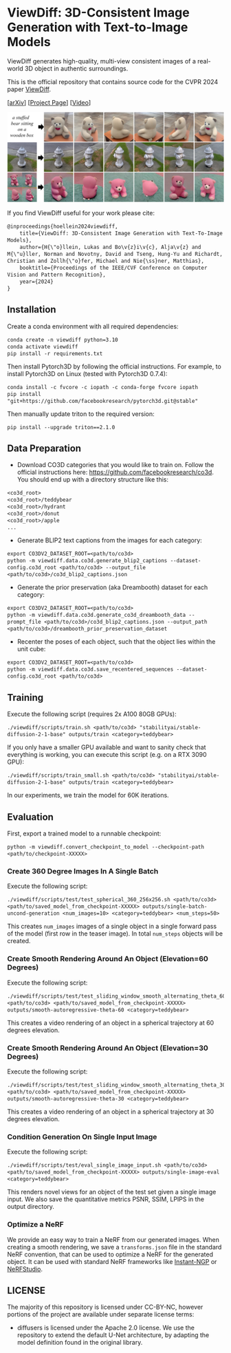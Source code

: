 # ViewDiff: 3D-Consistent Image Generation with Text-to-Image Models
ViewDiff generates high-quality, multi-view consistent images of a real-world 3D object in authentic surroundings.

This is the official repository that contains source code for the CVPR 2024 paper [ViewDiff](https://lukashoel.github.io/ViewDiff/).

[[arXiv](https://lukashoel.github.io/ViewDiff/static/viewdiff_paper.pdf)] [[Project Page](https://lukashoel.github.io/ViewDiff/)] [[Video](https://youtu.be/SdjoCqHzMMk)]

![Teaser](docs/teaser.jpg "ViewDiff")

If you find ViewDiff useful for your work please cite:
```
@inproceedings{hoellein2024viewdiff,
    title={ViewDiff: 3D-Consistent Image Generation with Text-To-Image Models},
    author={H{\"o}llein, Lukas and Bo\v{z}i\v{c}, Alja\v{z} and M{\"u}ller, Norman and Novotny, David and Tseng, Hung-Yu and Richardt, Christian and Zollh{\"o}fer, Michael and Nie{\ss}ner, Matthias},
    booktitle={Proceedings of the IEEE/CVF Conference on Computer Vision and Pattern Recognition},
    year={2024}
}
```

## Installation

Create a conda environment with all required dependencies:

```
conda create -n viewdiff python=3.10
conda activate viewdiff
pip install -r requirements.txt
```

Then install Pytorch3D by following the official instructions. For example, to install Pytorch3D on Linux (tested with Pytorch3D 0.7.4):

```
conda install -c fvcore -c iopath -c conda-forge fvcore iopath
pip install "git+https://github.com/facebookresearch/pytorch3d.git@stable"
```

Then manually update triton to the required version:

```
pip install --upgrade triton==2.1.0
```

## Data Preparation

- Download CO3D categories that you would like to train on. Follow the official instructions here: https://github.com/facebookresearch/co3d. You should end up with a directory structure like this:

```
<co3d_root>
<co3d_root>/teddybear
<co3d_root>/hydrant
<co3d_root>/donut
<co3d_root>/apple
...
```

- Generate BLIP2 text captions from the images for each category:

```
export CO3DV2_DATASET_ROOT=<path/to/co3d>
python -m viewdiff.data.co3d.generate_blip2_captions --dataset-config.co3d_root <path/to/co3d> --output_file <path/to/co3d>/co3d_blip2_captions.json
```

- Generate the prior preservation (aka Dreambooth) dataset for each category:

```
export CO3DV2_DATASET_ROOT=<path/to/co3d>
python -m viewdiff.data.co3d.generate_co3d_dreambooth_data --prompt_file <path/to/co3d>/co3d_blip2_captions.json --output_path <path/to/co3d>/dreambooth_prior_preservation_dataset
```

- Recenter the poses of each object, such that the object lies within the unit cube:

```
export CO3DV2_DATASET_ROOT=<path/to/co3d>
python -m viewdiff.data.co3d.save_recentered_sequences --dataset-config.co3d_root <path/to/co3d>
```

## Training

Execute the following script (requires 2x A100 80GB GPUs):

```
./viewdiff/scripts/train.sh <path/to/co3d> "stabilityai/stable-diffusion-2-1-base" outputs/train <category=teddybear>
```

If you only have a smaller GPU available and want to sanity check that everything is working, you can execute this script (e.g. on a RTX 3090 GPU):

```
./viewdiff/scripts/train_small.sh <path/to/co3d> "stabilityai/stable-diffusion-2-1-base" outputs/train <category=teddybear>
```

In our experiments, we train the model for 60K iterations.

## Evaluation

First, export a trained model to a runnable checkpoint:

```
python -m viewdiff.convert_checkpoint_to_model --checkpoint-path <path/to/checkpoint-XXXXX>
```

### Create 360 Degree Images In A Single Batch

Execute the following script:

```
./viewdiff/scripts/test/test_spherical_360_256x256.sh <path/to/co3d> <path/to/saved_model_from_checkpoint-XXXXX> outputs/single-batch-uncond-generation <num_images=10> <category=teddybear> <num_steps=50>
```

This creates ```num_images``` images of a single object in a single forward pass of the model (first row in the teaser image).
In total ```num_steps``` objects will be created.

### Create Smooth Rendering Around An Object (Elevation=60 Degrees)

Execute the following script:

```
./viewdiff/scripts/test/test_sliding_window_smooth_alternating_theta_60_360_256x256.sh <path/to/co3d> <path/to/saved_model_from_checkpoint-XXXXX> outputs/smooth-autoregressive-theta-60 <category=teddybear>
```

This creates a video rendering of an object in a spherical trajectory at 60 degrees elevation.

### Create Smooth Rendering Around An Object (Elevation=30 Degrees)

Execute the following script:

```
./viewdiff/scripts/test/test_sliding_window_smooth_alternating_theta_30_360_256x256.sh <path/to/co3d> <path/to/saved_model_from_checkpoint-XXXXX> outputs/smooth-autoregressive-theta-30 <category=teddybear>
```

This creates a video rendering of an object in a spherical trajectory at 30 degrees elevation.

### Condition Generation On Single Input Image

Execute the following script:

```
./viewdiff/scripts/test/eval_single_image_input.sh <path/to/co3d> <path/to/saved_model_from_checkpoint-XXXXX> outputs/single-image-eval <category=teddybear>
```

This renders novel views for an object of the test set given a single image input.
We also save the quantitative metrics PSNR, SSIM, LPIPS in the output directory.

### Optimize a NeRF

We provide an easy way to train a NeRF from our generated images.
When creating a smooth rendering, we save a ```transforms.json``` file in the standard NeRF convention, that can be used to optimize a NeRF for the generated object.
It can be used with standard NeRF frameworks like [Instant-NGP](https://github.com/NVlabs/instant-ngp) or [NeRFStudio](https://github.com/nerfstudio-project/nerfstudio).

## LICENSE

The majority of this repository is licensed under CC-BY-NC, however portions of the project are available under separate license terms: 
- diffusers is licensed under the Apache 2.0 license. We use the repository to extend the default U-Net architecture, by adapting the model definition found in the original library.